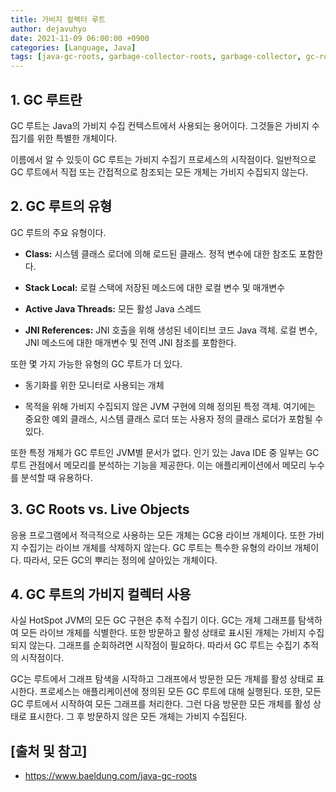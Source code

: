 ```yaml
---
title: 가비지 컬렉터 루트
author: dejavuhyo
date: 2021-11-09 06:00:00 +0900
categories: [Language, Java]
tags: [java-gc-roots, garbage-collector-roots, garbage-collector, gc-roots, 가비지-컬렉터-루트, 가비지-컬렉터, 자바-가비지-컬렉터-루트]
---
```


## 1. GC 루트란
GC 루트는 Java의 가비지 수집 컨텍스트에서 사용되는 용어이다. 그것들은 가비지 수집기를 위한 특별한 개체이다.

이름에서 알 수 있듯이 GC 루트는 가비지 수집기 프로세스의 시작점이다. 일반적으로 GC 루트에서 직접 또는 간접적으로 참조되는 모든 개체는 가비지 수집되지 않는다.

## 2. GC 루트의 유형
GC 루트의 주요 유형이다.

* __Class:__ 시스템 클래스 로더에 의해 로드된 클래스. 정적 변수에 대한 참조도 포함한다.

* __Stack Local:__ 로컬 스택에 저장된 메소드에 대한 로컬 변수 및 매개변수

* __Active Java Threads:__ 모든 활성 Java 스레드

* __JNI References:__ JNI 호출을 위해 생성된 네이티브 코드 Java 객체. 로컬 변수, JNI 메소드에 대한 매개변수 및 전역 JNI 참조를 포함한다.

또한 몇 가지 가능한 유형의 GC 루트가 더 있다.

* 동기화를 위한 모니터로 사용되는 개체

* 목적을 위해 가비지 수집되지 않은 JVM 구현에 의해 정의된 특정 객체. 여기에는 중요한 예외 클래스, 시스템 클래스 로더 또는 사용자 정의 클래스 로더가 포함될 수 있다.

또한 특정 개체가 GC 루트인 JVM별 문서가 없다. 인기 있는 Java IDE 중 일부는 GC 루트 관점에서 메모리를 분석하는 기능을 제공한다. 이는 애플리케이션에서 메모리 누수를 분석할 때 유용하다.

## 3. GC Roots vs. Live Objects
응용 프로그램에서 적극적으로 사용하는 모든 개체는 GC용 라이브 개체이다. 또한 가비지 수집기는 라이브 개체를 삭제하지 않는다. GC 루트는 특수한 유형의 라이브 개체이다. 따라서, 모든 GC의 뿌리는 정의에 살아있는 개체이다.

## 4. GC 루트의 가비지 컬렉터 사용
사실 HotSpot JVM의 모든 GC 구현은 추적 수집기 이다. GC는 개체 그래프를 탐색하여 모든 라이브 개체를 식별한다. 또한 방문하고 활성 상태로 표시된 개체는 가비지 수집되지 않는다. 그래프를 순회하려면 시작점이 필요하다. 따라서 GC 루트는 수집기 추적의 시작점이다.

GC는 루트에서 그래프 탐색을 시작하고 그래프에서 방문한 모든 개체를 활성 상태로 표시한다. 프로세스는 애플리케이션에 정의된 모든 GC 루트에 대해 실행된다. 또한, 모든 GC 루트에서 시작하여 모든 그래프를 처리한다. 그런 다음 방문한 모든 개체를 활성 상태로 표시한다. 그 후 방문하지 않은 모든 개체는 가비지 수집된다.

## [출처 및 참고]
* <https://www.baeldung.com/java-gc-roots>
